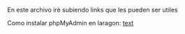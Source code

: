 En este archivo irè subiendo links que les pueden ser utiles 

Como instalar phpMyAdmin en laragon:
[text](https://www.youtube.com/watch?v=RDOWbUTsL74)

